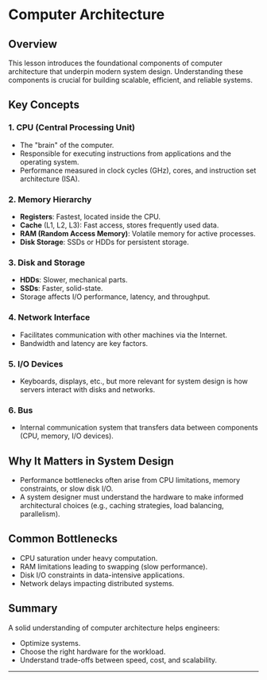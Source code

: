 # Computer Architecture

## Overview

This lesson introduces the foundational components of computer architecture that underpin modern system design. Understanding these components is crucial for building scalable, efficient, and reliable systems.

## Key Concepts

### 1. CPU (Central Processing Unit)

- The "brain" of the computer.
- Responsible for executing instructions from applications and the operating system.
- Performance measured in clock cycles (GHz), cores, and instruction set architecture (ISA).

### 2. Memory Hierarchy

- **Registers**: Fastest, located inside the CPU.
- **Cache** (L1, L2, L3): Fast access, stores frequently used data.
- **RAM (Random Access Memory)**: Volatile memory for active processes.
- **Disk Storage**: SSDs or HDDs for persistent storage.

### 3. Disk and Storage

- **HDDs**: Slower, mechanical parts.
- **SSDs**: Faster, solid-state.
- Storage affects I/O performance, latency, and throughput.

### 4. Network Interface

- Facilitates communication with other machines via the Internet.
- Bandwidth and latency are key factors.

### 5. I/O Devices

- Keyboards, displays, etc., but more relevant for system design is how servers interact with disks and networks.

### 6. Bus

- Internal communication system that transfers data between components (CPU, memory, I/O devices).

## Why It Matters in System Design

- Performance bottlenecks often arise from CPU limitations, memory constraints, or slow disk I/O.
- A system designer must understand the hardware to make informed architectural choices (e.g., caching strategies, load balancing, parallelism).

## Common Bottlenecks

- CPU saturation under heavy computation.
- RAM limitations leading to swapping (slow performance).
- Disk I/O constraints in data-intensive applications.
- Network delays impacting distributed systems.

## Summary

A solid understanding of computer architecture helps engineers:

- Optimize systems.
- Choose the right hardware for the workload.
- Understand trade-offs between speed, cost, and scalability.

---
